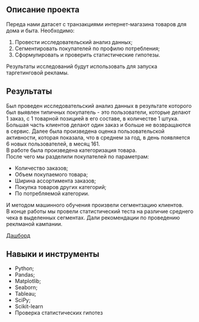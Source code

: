 ## Описание проекта

Переда нами датасет с транзакциями интернет-магазина товаров для дома и быта. 
Необходимо:
1. Провести исследовательский анализ данных;
2. Сегментировать покупателей по профилю потребления;
3. Сформулировать и проверить статистические гипотезы.

Результаты исследований будут использовать для запуска таргетинговой рекламы.

## Результаты

Был проведен исследовательский анализ данных в результате которого был выявлен типичных покупатель - это пользователи, которые делают 1 заказ, с 1 товарной позицией в его составе, в количестве 1 штука.  Большая часть клиентов делают один заказ и больше не возвращаются в сервис.
Далее была произведена оценка пользовательской активности, которая показала, что в среднем за год, в день появляется 6 новых пользователей, в месяц 161.  
В работе была произведена категоризация товара.  
После чего мы разделили покупателей по параметрам: 
  - Количество заказов;
  - Объем покупаемого товара;
  - Ширина ассортимента заказов;
  - Покупка товаров других категорий;
  - По потребляемой категории.


И методом машинного обучения произвели сегментзацию клиентов.  
В конце работы мы провели статистический теста на различие среднего чека в выделенных сегментах.
Дали рекомендации по проведению реклманой кампании.

[Дашборд](https://public.tableau.com/app/profile/evgeny2545/viz/dash_purchase_dynamics/Dashboard1?publish=yes)


## Навыки и инструменты

- Python;
- Pandas;
- Matplotlib;
- Seaborn;
- Tableau;
- SciPy;
- Scikit-learn
- Проверка статистических гипотез


